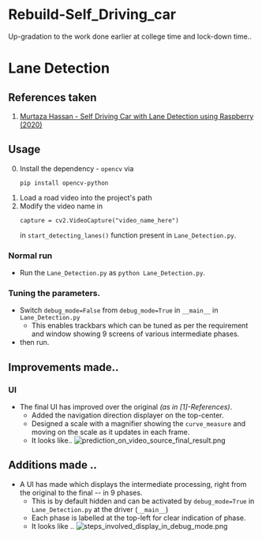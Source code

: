 # Rebuild-Self_Driving_car
Up-gradation to the work done earlier at college time and lock-down time..

# Lane Detection
## References taken
1. [Murtaza Hassan - Self Driving Car with Lane Detection using Raspberry (2020)](https://www.youtube.com/playlist?list=PLMoSUbG1Q_r_wT0Ac7rOlhlwq9VsZDA0b)

## Usage
0. Install the dependency - `opencv` via 
    ```
    pip install opencv-python
   ```
1. Load a road video into the project's path
2. Modify the video name in
    ```
    capture = cv2.VideoCapture("video_name_here")
    ```
   in `start_detecting_lanes()` function present in `Lane_Detection.py`.
### Normal run
- Run the `Lane_Detection.py` as ```python Lane_Detection.py```.
### Tuning the parameters.
- Switch `debug_mode=False` from `debug_mode=True` in `__main__` in `Lane_Detection.py`
  - This enables trackbars which can be tuned as per the requirement and window showing 9 screens of various intermediate phases.
- then run.

## Improvements made..
### UI
- The final UI has improved over the original _(as in [1]-References)_. 
  - Added the navigation direction displayer on the top-center.
  - Designed a scale with a magnifier showing the `curve_measure` and moving on the scale as it updates in each frame.
  - It looks like.. ![prediction_on_video_source_final_result.png](./Lane_Detection/screenshots_of_working/prediction_on_video_source_final_result.png)

## Additions made ..
- A UI has made which displays the intermediate processing, right from the original to the final -- in 9 phases.
  - This is by default hidden and can be activated by `debug_mode=True` in `Lane_Detection.py` at the driver (`__main__`)
  - Each phase is labelled at the top-left for clear indication of phase.
  - It looks like .. ![steps_involved_display_in_debug_mode.png](./Lane_Detection/screenshots_of_working/steps_involved_display_in_debug_mode.png)

